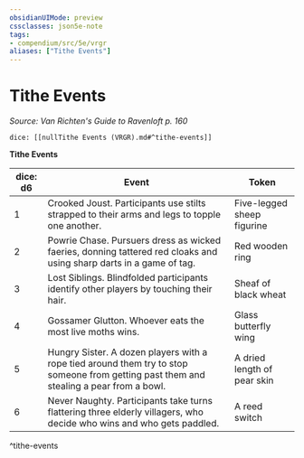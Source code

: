 ```yaml
---
obsidianUIMode: preview
cssclasses: json5e-note
tags:
- compendium/src/5e/vrgr
aliases: ["Tithe Events"]
---
```

# Tithe Events
*Source: Van Richten's Guide to Ravenloft p. 160* 

`dice: [[nullTithe Events (VRGR).md#^tithe-events]]`

**Tithe Events**

| dice: d6 | Event | Token |
|----------|-------|-------|
| 1 | Crooked Joust. Participants use stilts strapped to their arms and legs to topple one another. | Five-legged sheep figurine |
| 2 | Powrie Chase. Pursuers dress as wicked faeries, donning tattered red cloaks and using sharp darts in a game of tag. | Red wooden ring |
| 3 | Lost Siblings. Blindfolded participants identify other players by touching their hair. | Sheaf of black wheat |
| 4 | Gossamer Glutton. Whoever eats the most live moths wins. | Glass butterfly wing |
| 5 | Hungry Sister. A dozen players with a rope tied around them try to stop someone from getting past them and stealing a pear from a bowl. | A dried length of pear skin |
| 6 | Never Naughty. Participants take turns flattering three elderly villagers, who decide who wins and who gets paddled. | A reed switch |
^tithe-events